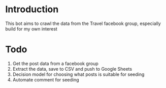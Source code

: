 # Introduction 
This bot aims to crawl the data from the Travel facebook group, especially build for my own interest 

# Todo 
1. Get the post data from a facebook group 
2. Extract the data, save to CSV and push to Google Sheets 
3. Decision model for choosing what posts is suitable for seeding  
4. Automate comment for seeding 